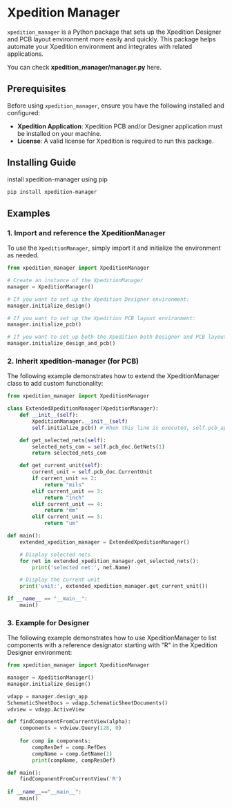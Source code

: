 # Xpedition Manager

`xpedition_manager` is a Python package that sets up the Xpedition Designer and PCB layout environment more easily and quickly. This package helps automate your Xpedition environment and integrates with related applications. 

You can check **xpedition_manager/manager.py** here.

## Prerequisites

Before using `xpedition_manager`, ensure you have the following installed and configured:

- **Xpedition Application**: Xpedition PCB and/or Designer application must be installed on your machine.
- **License**: A valid license for Xpedition is required to run this package.

## Installing Guide

install xpedition-manager using pip
```bash
pip install xpedition-manager
```
## Examples
### 1. Import and reference the XpeditionManager
To use the `XpeditionManager`, simply import it and initialize the environment as needed.
```python
from xpedition_manager import XpeditionManager

# Create an instance of the XpeditionManager
manager = XpeditionManager()

# If you want to set up the Xpedition Designer environment:
manager.initialize_design()

# If you want to set up the Xpedition PCB layout environment:
manager.initialize_pcb()

# If you want to set up both the Xpedition both Designer and PCB layout environments:
manager.initialize_design_and_pcb()
```

### 2. Inherit xpedition-manager (for PCB)
The following example demonstrates how to extend the XpeditionManager class to add custom functionality:
```python
from xpedition_manager import XpeditionManager

class ExtendedXpeditionManager(XpeditionManager):
    def __init__(self):
        XpeditionManager.__init__(self) 
        self.initialize_pcb() # When this line is executed, self.pcb_app and self.pcb_doc are determined.

    def get_selected_nets(self):
        selected_nets_com = self.pcb_doc.GetNets(1)
        return selected_nets_com

    def get_current_unit(self):
        current_unit = self.pcb_doc.CurrentUnit
        if current_unit == 2:
            return "mils"
        elif current_unit == 3:
            return "inch"
        elif current_unit == 4:
            return "mm"
        elif current_unit == 5:
            return "um"

def main():
    extended_xpedition_manager = ExtendedXpeditionManager()

    # Display selected nets
    for net in extended_xpedition_manager.get_selected_nets():
        print('selected net:', net.Name)

    # Display the current unit
    print('unit:', extended_xpedition_manager.get_current_unit())

if __name__ == "__main__":
    main()

```

### 3. Example for Designer
The following example demonstrates how to use XpeditionManager to list components with a reference designator starting with "R" in the Xpedition Designer environment:
```python
from xpedition_manager import XpeditionManager

manager = XpeditionManager()
manager.initialize_design()

vdapp = manager.design_app
SchematicSheetDocs = vdapp.SchematicSheetDocuments() 
vdview = vdapp.ActiveView 

def findComponentFromCurrentView(alpha):
    components = vdview.Query(128, 0)
    
    for comp in components:
        compResDef = comp.RefDes
        compName = comp.GetName(1)
        print(compName, compResDef)

def main():
    findComponentFromCurrentView('R')
    
if __name__=="__main__":
    main()
```


